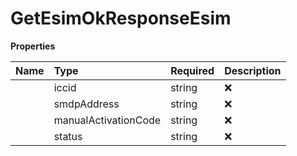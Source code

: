 # GetEsimOkResponseEsim



**Properties**

| Name | Type | Required | Description |
| :-------- | :----------| :----------| :----------|
    | iccid | string | ❌ | ID of the eSIM |
    | smdpAddress | string | ❌ | SM-DP+ Address |
    | manualActivationCode | string | ❌ | The manual activation code |
    | status | string | ❌ | Status of the eSIM, possible values are 'RELEASED', 'DOWNLOADED', 'INSTALLED', 'ENABLED', 'DELETED', or 'ERROR' |




<!-- This file was generated by liblab | https://liblab.com/ -->